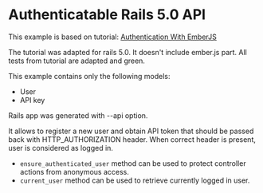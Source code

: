 # Authenticatable Rails 5.0 API

This example is based on tutorial: 
[Authentication With EmberJS](http://coderberry.me/blog/2013/07/08/authentication-with-emberjs-part-1/)

The tutorial was adapted for rails 5.0. It doesn't include ember.js part. All tests from tutorial are adapted and green.

This example contains only the following models:
* User
* API key

Rails app was generated with --api option.

It allows to register a new user and obtain API token that should be passed back with HTTP_AUTHORIZATION header.
When correct header is present, user is considered as logged in. 

* `ensure_authenticated_user` method can be used to protect controller actions from anonymous access.
* `current_user` method can be used to retrieve currently logged in user.